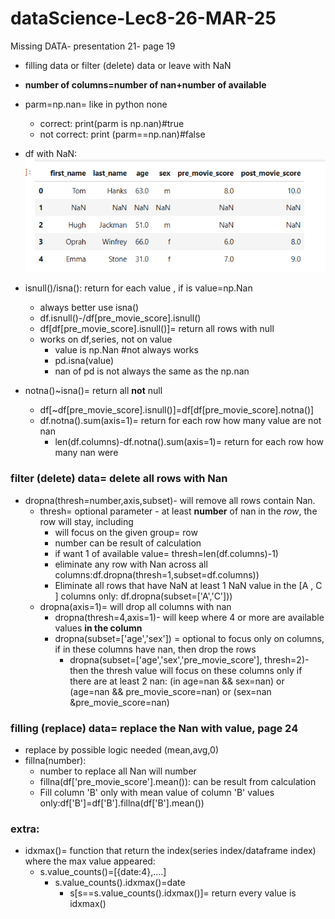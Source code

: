 # dataScience-Lec8-26-MAR-25
Missing DATA- presentation 21- page 19
* filling data or filter (delete) data or leave with NaN
* **number of columns=number of nan+number of available**
* parm=np.nan= like in python none
  * correct: print(parm is np.nan)#true
  * not correct: print (parm==np.nan)#false
* df with NaN:
 ![img.png](img.png)
* isnull()/isna(<value>): return for each value , if is value=np.Nan
  * always better use isna()
  * df.isnull()-/df[pre_movie_score].isnull() 
  * df[df[pre_movie_score].isnull()]= return all rows with null
  * works on df,series, not on value
      * value is np.Nan #not always works
      * pd.isna(value)
      * nan of pd is not always the same as the np.nan 

* notna()~isna()= return all **not** null 
  * df[~df[pre_movie_score].isnull()]=df[df[pre_movie_score].notna()]
  * df.notna().sum(axis=1)= return for each row how many value are not nan
    * len(df.columns)-df.notna().sum(axis=1)= return for each row how many nan were 
### filter (delete) data= delete all rows with Nan
* dropna(thresh=number,axis,subset)- will remove all rows contain Nan.
  * thresh= optional parameter - at least **number** of nan in the *row*, the row will stay, including
    * will focus on the given group= row
    * number can be result of calculation
    * if want 1 of available value= thresh=len(df.columns)-1)
    * eliminate any row with Nan across all columns:df.dropna(thresh=1,subset=df.columns))
    * Eliminate all rows that have NaN at least 1 NaN value in the [A , C ] columns only: df.dropna(subset=['A','C']))
  * dropna(axis=1)= will drop all columns with nan
    * dropna(thresh=4,axis=1)- will keep where 4 or more are available values **in the column**
    * dropna(subset=['age','sex']) = optional to focus only on columns, if in these columns have nan, then drop the rows
      * dropna(subset=['age','sex','pre_movie_score'], thresh=2)-then the thresh value will focus on these columns only
      if there are at least 2 nan: (in age=nan && sex=nan) or (age=nan && pre_movie_score=nan) or (sex=nan &pre_movie_score=nan)
### filling (replace) data= replace the Nan with value, page 24
* replace by possible logic needed (mean,avg,0)
* fillna(number):
  * number to replace all Nan will number
  * fillna(df['pre_movie_score'].mean()): can be result from calculation
  * Fill column 'B' only with mean value of column 'B' values only:df['B']=df['B'].fillna(df['B'].mean())
### extra:
* idxmax()= function that return the index(series index/dataframe index) where the max value appeared:
  * s.value_counts()=[{date:4},....]
    * s.value_counts().idxmax()=date
      * s[s==s.value_counts().idxmax()]=  return every value is idxmax()
  